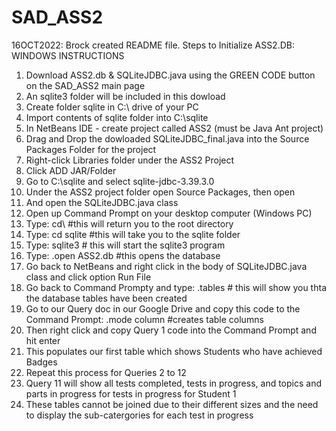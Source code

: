 # SAD_ASS2
16OCT2022: Brock created README file.
Steps to Initialize ASS2.DB:
WINDOWS INSTRUCTIONS
1. Download ASS2.db & SQLiteJDBC.java using the GREEN CODE button on the SAD_ASS2 main page
2. An sqlite3 folder will be included in this dowload
3. Create folder sqlite in C:\ drive of your PC
4. Import contents of sqlite folder into C:\sqlite
5. In NetBeans IDE - create project called ASS2 (must be Java Ant project)
6. Drag and Drop the dowloaded SQLiteJDBC_final.java into the Source Packages Folder for the project
7. Right-click Libraries folder under the ASS2 Project
8. Click ADD JAR/Folder
9. Go to C:\sqlite and select sqlite-jdbc-3.39.3.0
10. Under the ASS2 project folder open Source Packages, then open <default package>
11. And open the SQLiteJDBC.java class
12. Open up Command Prompt on your desktop computer (Windows PC)
13. Type: cd\ #this will return you to the root directory
14. Type: cd sqlite #this will take you to the sqlite folder
15. Type: sqlite3 # this will start the sqlite3 program
16. Type: .open ASS2.db #this opens the database
17. Go back to NetBeans and right click in the body of SQLiteJDBC.java class and click option Run File
18. Go back to Command Prompty and type: .tables # this will show you thta the database tables have been created
19. Go to our Query doc in our Google Drive and copy this code to the Command Prompt: .mode column #creates table columns
20. Then right click and copy Query 1 code into the Command Prompt and hit enter
21. This populates our first table which shows Students who have achieved Badges
22. Repeat this process for Queries 2 to 12
23. Query 11 will show all tests completed, tests in progress, and topics and parts in progress for tests in progress for Student 1
24. These tables cannot be joined due to their different sizes and the need to display the sub-catergories for each test in progress
